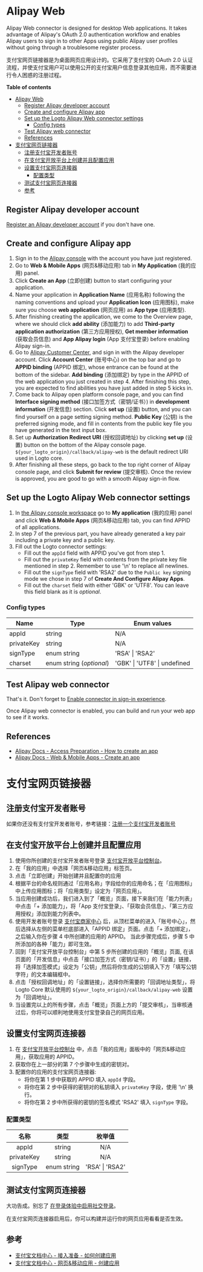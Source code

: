 # Alipay Web

Alipay Web connector is designed for desktop Web applications. It takes advantage of Alipay's OAuth 2.0 authentication workflow and enables Alipay users to sign in to other Apps using public Alipay user profiles without going through a troublesome register process.

支付宝网页链接器是为桌面网页应用设计的。它采用了支付宝的 OAuth 2.0 认证流程，并使支付宝用户可以使用公开的支付宝用户信息登录其他应用，而不需要进行令人困惑的注册过程。

**Table of contents**

- [Alipay Web](#alipay-web)
  - [Register Alipay developer account](#register-alipay-developer-account)
  - [Create and configure Alipay app](#create-and-configure-alipay-app)
  - [Set up the Logto Alipay Web connector settings](#set-up-the-logto-alipay-web-connector-settings)
    - [Config types](#config-types)
  - [Test Alipay web connector](#test-alipay-web-connector)
  - [References](#references)
- [支付宝网页链接器](#支付宝网页链接器)
  - [注册支付宝开发者账号](#注册支付宝开发者账号)
  - [在支付宝开放平台上创建并且配置应用](#在支付宝开放平台上创建并且配置应用)
  - [设置支付宝网页连接器](#设置支付宝网页连接器)
    - [配置类型](#配置类型)
  - [测试支付宝网页连接器](#测试支付宝网页连接器)
  - [参考](#参考)

## Register Alipay developer account

[Register an Alipay developer account](https://certifyweb.alipay.com/certify/reg/guide#/) if you don't have one.

## Create and configure Alipay app

1. Sign in to the [Alipay console](https://open.alipay.com/) with the account you have just registered.
2. Go to **Web & Mobile Apps** (网页&移动应用) tab in **My Application** (我的应用) panel.
3. Click **Create an App** (立即创建) button to start configuring your application.
4. Name your application in **Application Name** (应用名称) following the naming conventions and upload your **Application Icon** (应用图标), make sure you choose **web application** (网页应用) as **App type** (应用类型).
5. After finishing creating the application, we come to the Overview page, where we should click **add ability** (添加能力) to add **Third-party application authorization** (第三方应用授权), **Get member information** (获取会员信息) and **App Alipay login** (App 支付宝登录) before enabling Alipay sign-in.
6. Go to [Alipay Customer Center](https://b.alipay.com/index2.htm), and sign in with the Alipay developer account. Click **Account Center** (账号中心) on the top bar and go to **APPID binding** (APPID 绑定), whose entrance can be found at the bottom of the sidebar. **Add binding** (添加绑定) by type in the APPID of the web application you just created in step 4. After finishing this step, you are expected to find abilities you have just added in step 5 kicks in.
7. Come back to Alipay open platform console page, and you can find **Interface signing method** (接口加签方式（密钥/证书）) in **development information** (开发信息) section. Click **set up** (设置) button, and you can find yourself on a page setting signing method. **Public Key** (公钥) is the preferred signing mode, and fill in contents from the public key file you have generated in the text input box.
8. Set up **Authorization Redirect URI** (授权回调地址) by clicking **set up** (设置) button on the bottom of the Alipay console page. `${your_logto_origin}/callback/alipay-web` is the default redirect URI used in Logto core.
9. After finishing all these steps, go back to the top right corner of Alipay console page, and click **Submit for review** (提交审核). Once the review is approved, you are good to go with a smooth Alipay sign-in flow.

## Set up the Logto Alipay Web connector settings

1. In [the Alipay console workspace](https://open.alipay.com/dev/workspace) go to **My application** (我的应用) panel and click **Web & Mobile Apps** (网页&移动应用) tab, you can find APPID of all applications.
2. In step 7 of the previous part, you have already generated a key pair including a private key and a public key.
3. Fill out the Logto connector settings:
    - Fill out the `appId` field with APPID you've got from step 1.
    - Fill out the `privateKey` field with contents from the private key file mentioned in step 2. Remember to use '\n' to replace all newlines.
    - Fill out the `signType` field with 'RSA2' due to the `Public key` signing mode we chose in step 7 of **Create And Configure Alipay Apps**.
    - Fill out the `charset` field with either 'GBK' or 'UTF8'. You can leave this field blank as it is _optional_.

### Config types

| Name       | Type                     | Enum values                  |
|------------|--------------------------|------------------------------|
| appId      | string                   | N/A                          |
| privateKey | string                   | N/A                          |
| signType   | enum string              | 'RSA' \| 'RSA2'              |
| charset    | enum string (_optional_) | 'GBK' \| 'UTF8' \| undefined |

## Test Alipay web connector

That's it. Don't forget to [Enable connector in sign-in experience](https://docs.logto.io/docs/tutorials/get-started/enable-social-sign-in#enable-connector-in-sign-in-experience).

Once Alipay web connector is enabled, you can build and run your web app to see if it works.

## References

- [Alipay Docs - Access Preparation - How to create an app](https://opendocs.alipay.com/support/01rau6)
- [Alipay Docs - Web & Mobile Apps - Create an app](https://opendocs.alipay.com/open/200/105310)

# 支付宝网页链接器

## 注册支付宝开发者账号

如果你还没有支付宝开发者账号，参考链接：[注册一个支付宝开发者账号](https://certifyweb.alipay.com/certify/reg/guide#/)

## 在支付宝开放平台上创建并且配置应用

1. 使用你所创建的支付宝开发者账号登录 [支付宝开放平台控制台](https://open.alipay.com/)。
2. 在「我的应用」中选择「网页&移动应用」标签页。
3. 点击「立即创建」开始创建并且配置你的应用
4. 根据平台的命名规则通过「应用名称」字段给你的应用命名；在「应用图标」中上传应用图标；将「应用类型」设定为「网页应用」。
5. 当应用创建成功后，我们进入到了「概览」页面，接下来我们在「能力列表」中点击「+ 添加能力」，将「App 支付宝登录」、「获取会员信息」、「第三方应用授权」添加到能力列表中。
6. 使用开发者账号登录 [支付宝商家中心](https://b.alipay.com/index2.htm) 后，从顶栏菜单的进入「账号中心」，然后选择从左侧的菜单栏底部进入「APPID 绑定」页面。点击「+ 添加绑定」，之后输入你在步骤 4 中所创建的应用的 APPID。 当此步骤完成后，步骤 5 中所添加的各种「能力」即可生效。
7. 回到「支付宝开放平台控制台」中第 5 步所创建的应用的「概览」页面, 在该页面的「开发信息」中点击「接口加签方式（密钥/证书）」的「设置」链接，将「选择加签模式」设定为「公钥」,然后将你生成的公钥填入下方「填写公钥字符」的文本编辑框中。
8. 点击「授权回调地址」的「设置链接」，选择你所需要的「回调地址类型」，将 Logto Core 默认使用的 `${your_logto_origin}/callback/alipay-web` 设置为「回调地址」。
9. 当设置完以上的所有步骤，点击「概览」页面上方的「提交审核」，当审核通过后，你将可以顺利地使用支付宝登录自己的网页应用。

## 设置支付宝网页连接器

1. 在 [支付宝开放平台控制台](https://open.alipay.com/dev/workspace) 中，点击「我的应用」面板中的「网页&移动应用」，获取应用的 APPID。
2. 获取你在上一部分的第 7 个步骤中生成的密钥对。
3. 配置你的应用的支付宝网页连接器:
    - 将你在第 1 步中获取的 APPID 填入 `appId` 字段。
    - 将你在第 2 步中获得的密钥对的私钥填入 `privateKey` 字段，使用 '\n' 换行。
    - 将你在第 2 步中所获得的密钥的签名模式 'RSA2' 填入 `signType` 字段。

### 配置类型

|    名称     |     类型    |      枚举值      |
|:----------:|:-----------:|:---------------:|
|    appId   |    string   |       N/A       |
| privateKey |    string   |       N/A       |
|  signType  | enum string | 'RSA' \| 'RSA2' |

## 测试支付宝网页连接器

大功告成。别忘了 [在登录体验中启用社交登录](https://docs.logto.io/zh-cn/docs/tutorials/get-started/enable-social-sign-in/#%E5%9C%A8%E7%99%BB%E5%BD%95%E4%BD%93%E9%AA%8C%E4%B8%AD%E5%90%AF%E7%94%A8%E8%BF%9E%E6%8E%A5%E5%99%A8)。

在支付宝网页连接器启用后，你可以构建并运行你的网页应用看看是否生效。

## 参考

- [支付宝文档中心 - 接入准备 - 如何创建应用](https://opendocs.alipay.com/support/01rau6)
- [支付宝文档中心 - 网页&移动应用 - 创建应用](https://opendocs.alipay.com/open/200/105310)
